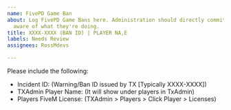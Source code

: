 ```yaml
---
name: FivePD Game Ban
about: Log FivePD Game Bans here. Administration should directly commit if they're
  aware of what they're doing.
title: XXXX-XXXX (BAN ID) | PLAYER NA,E
labels: Needs Review
assignees: RossMdevs

---
```


Please include the following:
- Incident ID:
(Warning/Ban ID issued by TX [Typically XXXX-XXXX])
- TXAdmin Player Name:
(It will show under players in TxAdmin)
- Players FiveM License:
(TXAdmin > Players > Click Player > Licenses)
